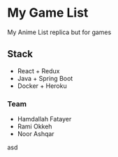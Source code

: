 # My Game List
My Anime List replica but for games

## Stack
- React + Redux
- Java + Spring Boot
- Docker + Heroku

### Team
- Hamdallah Fatayer
- Rami Okkeh
- Noor Ashqar

asd

